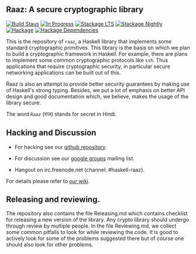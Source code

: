 Raaz: A secure cryptographic library
------------------------------------

[![Build Staus][travis-status]][travis-raaz]
[![In Progress][waffle-inprogress]][waffle-raaz]
[![Stackage LTS][stackage-lts-raaz-badge]][stackage-lts-raaz]
[![Stackage Nightly][stackage-nightly-raaz-badge]][stackage-nightly-raaz]
[![Hackage][hackage-badge]][hackage]
[![Hackage Dependencies][hackage-deps-badge]][hackage-deps]


This is the repository of `raaz`, a Haskell library that implements
some standard cryptographic primitives. This library is the basis on
which we plan to build a cryptographic framework in Haskell. For
example, there are plans to implement some common cryptographic
protocols like `ssh`. Thus applications that require cryptographic
security, in particular secure networking applications can be built
out of this.

Raaz is also an attempt to provide better security guarantees by
making use of Haskell's strong typing. Besides, we put a lot of
emphasis on better API design and good documentation which, we
believe, makes the usage of the library secure.

The word `Raaz` (&#x0930;&#x093E;&#x095B;) stands for secret in Hindi.

Hacking and Discussion
----------------------

* For hacking see our [github repository][repo].

* For discussion see our [google groups][emailgroups] mailing list.

* Hangout on irc.freenode.net (channel: #haskell-raaz).

For details please refer to [our wiki][wiki].

## Releasing and reviewing.

The repository also contains the file Releasing.md which contains
checklist for releasing a new version of the library. Any crypto
library should undergo through review by multiple people. In the file
Reviewing.md, we collect some common pitfalls to look for while
reviewing the code. It is good to actively look for some of the
problems suggested there but of course one should also look for other
problems.




[wiki]: <https://github.com/raaz-crypto/raaz/wiki> "Raaz Wiki"
[repo]: <https://github.com/raaz-crypto/raaz> "Raaz on github"

[emailgroups]: <https://groups.google.com/forum/#!forum/hraaz> "Raaz on Google groups"
[waffle-raaz]:   <http://waffle.io/raaz-crypto/raaz>
[waffle-inprogress]: <https://badge.waffle.io/raaz-crypto/raaz.svg?label=waffle%3Ain%20progress&title=In%20Progress>
[travis-status]: <https://secure.travis-ci.org/raaz-crypto/raaz.png> "Build status"
[travis-raaz]: <https://travis-ci.org/raaz-crypto/raaz>
[stackage-lts-raaz]: <http://stackage.org/lts/package/raaz>
[stackage-nightly-raaz]: <http://stackage.org/nightly/package/raaz>

[stackage-lts-raaz-badge]: <http://stackage.org/package/raaz/badge/lts>
[stackage-nightly-raaz-badge]: <http://stackage.org/package/raaz/badge/nightly>

[hackage]:       <https://hackage.haskell.org/package/raaz>
[hackage-badge]: <https://img.shields.io/hackage/v/raaz.svg>
[hackage-deps-badge]: <https://img.shields.io/hackage-deps/v/raaz.svg>
[hackage-deps]: <http://packdeps.haskellers.com/feed?needle=raaz>
